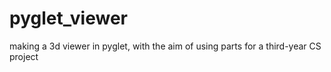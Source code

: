 # pyglet_viewer
making a 3d viewer in pyglet, with the aim of using parts for a third-year CS project
